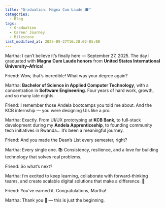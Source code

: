 ```yaml
---
title: "Graduation: Magna Cum Laude 🎓"
categories:
  - Blog
tags:
  - Graduation
  - Career Journey
  - Milestone
last_modified_at: 2025-09-27T16:20:02-05:00
---
```


Martha: I can’t believe it’s finally here — September 27, 2025. The day I graduated with **Magna Cum Laude honors** from **United States International University–Africa**!

Friend: Wow, that’s incredible! What was your degree again?

Martha: **Bachelor of Science in Applied Computer Technology**, with a concentration in **Software Engineering**. Four years of hard work, growth, and so many late nights.

Friend: I remember those Andela bootcamps you told me about. And the KCB internship — you were designing UIs like a pro.

Martha: Exactly. From UI/UX prototyping at **KCB Bank**, to full-stack development during my **Andela Apprenticeship**, to founding community tech initiatives in Rwanda… it’s been a meaningful journey.

Friend: And you made the Dean’s List every semester, right?

Martha: Every single one. 📚 Consistency, resilience, and a love for building technology that solves real problems.

Friend: So what’s next?

Martha: I’m excited to keep learning, collaborate with forward-thinking teams, and create scalable digital solutions that make a difference. 🚀

Friend: You’ve earned it. Congratulations, Martha!

Martha: Thank you 🙏 — this is just the beginning.
